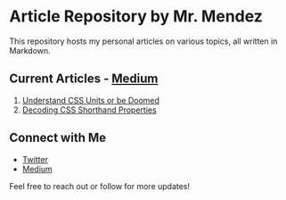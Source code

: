 # Article Repository by Mr. Mendez

This repository hosts my personal articles on various topics, all written in Markdown.

## Current Articles - [Medium](https://medium.com/@mrmendez)
1. [Understand CSS Units or be Doomed](./articles/css/1-units.md)
2. [Decoding CSS Shorthand Properties](https://dev.to/justmrmendez/decoding-css-shorthand-properties-the-shortcut-to-efficient-styling-26k9)

## Connect with Me

- [Twitter](https://twitter.com/justmrmendez)
- [Medium](https://medium.com/@mrmendez)

Feel free to reach out or follow for more updates!
